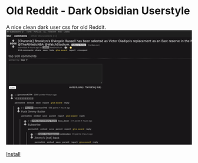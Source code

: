 # Old Reddit - Dark Obsidian Userstyle

A nice clean dark user css for old Reddit.
![Old reddit - Dark Obsidian Userstyle](old-reddit-dark-obsidian-userstyle.png)

[Install](https://raw.githubusercontent.com/y4rr/old-reddit-dark-obsidian-userstyle/master/old-reddit-dark-obsidian.user.css)
